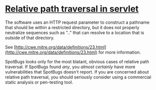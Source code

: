 # [Relative path traversal in servlet](https://spotbugs.readthedocs.io/en/latest/bugDescriptions.html#PT_RELATIVE_PATH_TRAVERSAL)

The software uses an HTTP request parameter to construct a pathname that should be within a restricted directory, but it does not properly neutralize sequences such as ".." that can resolve to a location that is outside of that directory.

See [http://cwe.mitre.org/data/definitions/23.html](http://cwe.mitre.org/data/definitions/23.html)
for more information.

SpotBugs looks only for the most blatant, obvious cases of relative path traversal.
If SpotBugs found _any_, you _almost certainly_ have more
vulnerabilities that SpotBugs doesn't report. If you are concerned about relative path traversal, you should seriously
consider using a commercial static analysis or pen-testing tool.